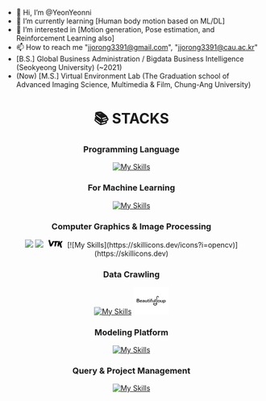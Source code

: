 - 👋 Hi, I’m @YeonYeonni
- 👀 I’m currently learning [Human body motion based on ML/DL]
- 🌱 I’m interested in [Motion generation, Pose estimation, and Reinforcement Learning also]
- 📫 How to reach me "jjorong3391@gmail.com", "jjorong3391@cau.ac.kr"
- [B.S.] Global Business Administration / Bigdata Business Intelligence (Seokyeong University) (~2021)
- (Now) [M.S.] Virtual Environment Lab (The Graduation school of Advanced Imaging Science, Multimedia & Film, Chung-Ang University)

<!---
YeonYeonni/YeonYeonni is a ✨ special ✨ repository because its `README.md` (this file) appears on your GitHub profile.
You can click the Preview link to take a look at your changes.
--->

<div align=center><h1>📚 STACKS</h1></div>

<div align=center> 

  ### Programming Language
  [![My Skills](https://skillicons.dev/icons?i=python,cpp,cs,r)](https://skillicons.dev)

  ### For Machine Learning
  [![My Skills](https://skillicons.dev/icons?i=pytorch,tensorflow,scikitlearn)](https://skillicons.dev)

  ### Computer Graphics & Image Processing
  <img src="https://img.shields.io/badge/OpenGL-%23FFFFFF.svg?style=for-the-badge&logo=opengl">
  <img src="https://img.shields.io/badge/VTK-4C4C4C?style=for-the-badge&logoUrl=https://www.vtk.org/wp-content/uploads/2015/03/vtk_logo-main1.png">

  <img src="https://github.com/YeonYeonni/skill-icons/blob/main/icons/Vtk.svg" alt="Vtk" width="40px" />
  [![My Skills](https://skillicons.dev/icons?i=opencv)](https://skillicons.dev)

  ### Data Crawling
  [![My Skills](https://skillicons.dev/icons?i=selenium)](https://skillicons.dev)
  [<img src="https://github.com/YeonYeonni/skill-icons/blob/main/icons/BS4.svg" alt="BS4" width="70px" />](https://github.com/YeonYeonni/skill-icons/blob/main/icons/BS4.svg)


  ### Modeling Platform
  [![My Skills](https://skillicons.dev/icons?i=unity,blender)](https://skillicons.dev)

  ### Query & Project Management
  [![My Skills](https://skillicons.dev/icons?i=mysql,github,git)](https://skillicons.dev)
</div>
